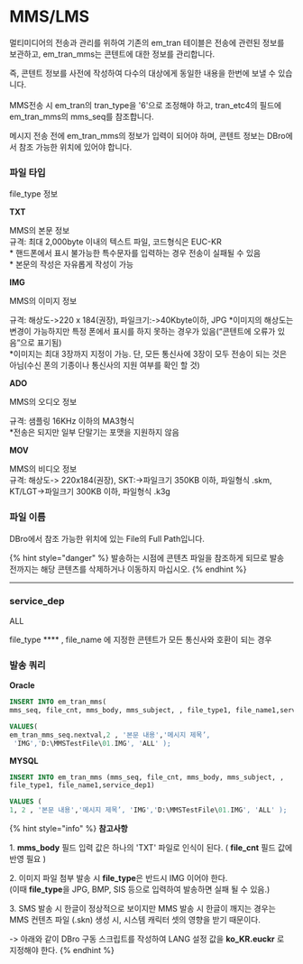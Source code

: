 # MMS/LMS

멀티미디어의 전송과 관리를 위하여 기존의 em\_tran 테이블은 전송에 관련된 정보를 보관하고, em\_tran\_mms는 콘텐트에 대한 정보를 관리합니다.

즉, 콘텐트 정보를 사전에 작성하여 다수의 대상에게 동일한 내용을 한번에 보낼 수 있습니다.\
\
MMS전송 시 em\_tran의 tran\_type을 '6'으로 조정해야 하고, tran\_etc4의 필드에 em\_tran\_mms의 mms\_seq를 참조합니다.

메시지 전송 전에 em\_tran\_mms의 정보가 입력이 되어야 하며, 콘텐트 정보는 DBro에서 참조 가능한 위치에 있어야 합니다.



### 파일 타입

file\_type 정보&#x20;

**TXT** &#x20;

MMS의 본문 정보\
규격: 최대 2,000byte 이내의 텍스트 파일, 코드형식은 EUC-KR\
\* 핸드폰에서 표시 불가능한 특수문자를 입력하는 경우 전송이 실패될 수 있음\
\* 본문의 작성은 자유롭게 작성이 가능



**IMG**

MMS의 이미지 정보

규격: 해상도->220 x 184(권장), 파일크기:->40Kbyte이하, JPG \*이미지의 해상도는 변경이 가능하지만 특정 폰에서 표시를 하지 못하는 경우가 있음(“콘텐트에 오류가 있음”으로 표기됨)\
\*이미지는 최대 3장까지 지정이 가능. 단, 모든 통신사에 3장이 모두 전송이 되는 것은 아님(수신 폰의 기종이나 통신사의 지원 여부를 확인 할 것)



**ADO**

MMS의 오디오 정보

규격: 샘플링 16KHz 이하의 MA3형식\
\*전송은 되지만 일부 단말기는 포맷을 지원하지 않음



**MOV**&#x20;

MMS의 비디오 정보\
규격: 해상도-> 220x184(권장), SKT:->파일크기 350KB 이하, 파일형식 .skm, KT/LGT->파일크기 300KB 이하, 파일형식 .k3g



### **파일 이름**

DBro에서 참조 가능한 위치에 있는 File의 Full Path입니다.

{% hint style="danger" %}
발송하는 시점에 콘텐츠 파일을 참조하게 되므로 발송 전까지는 해당 콘텐츠를 삭제하거나 이동하지 마십시오.
{% endhint %}

****

### **service\_dep**

ALL&#x20;

file\_type **** , file\_name 에 지정한 콘텐트가 모든 통신사와 호환이 되는 경우



### 발송 쿼리

**Oracle**

```sql
INSERT INTO em_tran_mms(
mms_seq, file_cnt, mms_body, mms_subject, , file_type1, file_name1,service_dep1)

VALUES(
em_tran_mms_seq.nextval,2 , '본문 내용','메시지 제목’,
 'IMG','D:\MMSTestFile\01.IMG', 'ALL' );
```

**MYSQL**

```sql
INSERT INTO em_tran_mms (mms_seq, file_cnt, mms_body, mms_subject, ,
file_type1, file_name1,service_dep1)

VALUES (
1, 2 , '본문 내용','메시지 제목’, 'IMG','D:\MMSTestFile\01.IMG', 'ALL' );
```



{% hint style="info" %}
**참고사항**

1\. **mms\_body** 필드 입력 값은 하나의 'TXT' 파일로 인식이 된다. ( **file\_cnt** 필드 값에 반영 필요 )

2\. 이미지 파일 첨부 발송 시 **file\_type**은 반드시 IMG 이어야 한다.\
(이때 **file\_type**을 JPG, BMP, SIS 등으로 입력하여 발송하면 실패 될 수 있음.)

3\. SMS 발송 시 한글이 정상적으로 보이지만 MMS 발송 시 한글이 깨지는 경우는 MMS 컨텐츠 파일 (.skn) 생성 시, 시스템 캐릭터 셋의 영향을 받기 때문이다.

\-> 아래와 같이 DBro 구동 스크립트를 작성하여 LANG 설정 값을 **ko\_KR.euckr** 로 지정해야 한다.
{% endhint %}

